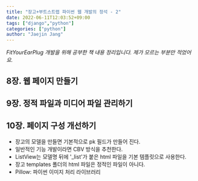 ```yaml
---
title: "장고+부트스트랩 파이썬 웹 개발의 정석 - 2"
date: 2022-06-11T12:03:52+09:00
tags: ["django","python"]
categories: ["python"]
author: "Jaejin Jang"
---
```


*FitYourEarPlug 개발을 위해 공부한 책 내용 정리입니다.
제가 모르는 부분만 적었어요.*

## 8장. 웹 페이지 만들기
## 9장. 정적 파일과 미디어 파일 관리하기
## 10장. 페이지 구성 개선하기
- 장고의 모델을 만들면 기본적으로 pk 필드가 만들어 진다.
- 일반적인 기능 개발이라면 CBV 방식을 추천한다.
- ListView는 모델명 뒤에 '_list'가 붙은 html 파일을 기본 템플릿으로 사용한다.
- 장고 templates 폴더의 html 파일은 정적인 파일이 아니다.
- Pillow: 파이썬 이미지 처리 라이브러리